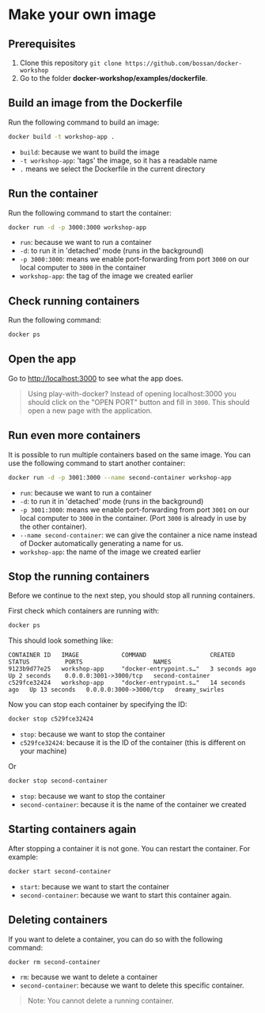 # Make your own image

## Prerequisites

1. Clone this repository `git clone https://github.com/bossan/docker-workshop`
2. Go to the folder **docker-workshop/examples/dockerfile**.

## Build an image from the Dockerfile

Run the following command to build an image:

```bash
docker build -t workshop-app .
```

- `build`: because we want to build the image
- `-t workshop-app`: 'tags' the image, so it has a readable name
- `.` means we select the Dockerfile in the current directory

## Run the container

Run the following command to start the container:

```bash
docker run -d -p 3000:3000 workshop-app
```

- `run`: because we want to run a container
- `-d`: to run it in 'detached' mode (runs in the background)
- `-p 3000:3000`: means we enable port-forwarding from port `3000` on our local computer to `3000` in the container
- `workshop-app`: the tag of the image we created earlier

## Check running containers

Run the following command:

```bash
docker ps
```

## Open the app

Go to [http://localhost:3000](http://localhost:3000) to see what the app does.

> Using play-with-docker? Instead of opening localhost:3000 you should click on the "OPEN PORT" button and fill in `3000`. This should open a new page with the application.

## Run even more containers

It is possible to run multiple containers based on the same image. You can use the following command to start another container:

```bash
docker run -d -p 3001:3000 --name second-container workshop-app
```

- `run`: because we want to run a container
- `-d`: to run it in 'detached' mode (runs in the background)
- `-p 3001:3000`: means we enable port-forwarding from port `3001` on our local computer to `3000` in the container. (Port `3000` is already in use by the other container).
- `--name second-container`: we can give the container a nice name instead of Docker automatically generating a name for us.
- `workshop-app`: the name of the image we created earlier

## Stop the running containers

Before we continue to the next step, you should stop all running containers.

First check which containers are running with:

```bash
docker ps
```

This should look something like:

```text
CONTAINER ID   IMAGE            COMMAND                  CREATED          STATUS          PORTS                    NAMES
9123b9d77e25   workshop-app     "docker-entrypoint.s…"   3 seconds ago    Up 2 seconds    0.0.0.0:3001->3000/tcp   second-container
c529fce32424   workshop-app     "docker-entrypoint.s…"   14 seconds ago   Up 13 seconds   0.0.0.0:3000->3000/tcp   dreamy_swirles
```

Now you can stop each container by specifying the ID:

```bash
docker stop c529fce32424
```

- `stop`: because we want to stop the container
- `c529fce32424`: because it is the ID of the container (this is different on your machine)

Or

```bash
docker stop second-container
```

- `stop`: because we want to stop the container
- `second-container`: because it is the name of the container we created

## Starting containers again

After stopping a container it is not gone. You can restart the container. For example:

```bash
docker start second-container
```

- `start`: because we want to start the container
- `second-container`: because we want to start this container again.

## Deleting containers

If you want to delete a container, you can do so with the following command:

```bash
docker rm second-container
```

- `rm`: because we want to delete a container
- `second-container`: because we want to delete this specific container.

> Note: You cannot delete a running container.
